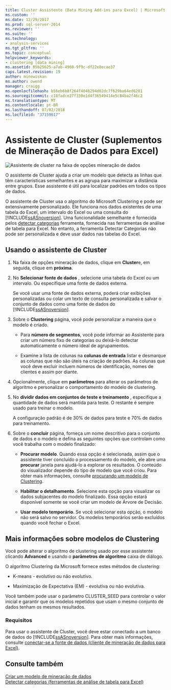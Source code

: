 ```yaml
---
title: Cluster Assistente (Data Mining Add-ins para Excel) | Microsoft Docs
ms.custom: ''
ms.date: 12/29/2017
ms.prod: sql-server-2014
ms.reviewer: ''
ms.suite: ''
ms.technology:
- analysis-services
ms.tgt_pltfrm: ''
ms.topic: conceptual
helpviewer_keywords:
- clustering [data mining]
ms.assetid: 85b25625-a7ab-4960-9f9c-df22e8ecae37
caps.latest.revision: 19
author: minewiskan
ms.author: owend
manager: craigg
ms.openlocfilehash: b56eb6b8f264f4048294d02dc7f629ba64ed6201
ms.sourcegitcommit: c18fadce27f330e1d4f36549414e5c84ba2f46c2
ms.translationtype: MT
ms.contentlocale: pt-BR
ms.lasthandoff: 07/02/2018
ms.locfileid: "37159617"
---
```

# <a name="cluster-wizard-data-mining-add-ins-for-excel"></a>Assistente de Cluster (Suplementos de Mineração de Dados para Excel)
  ![Assistente de cluster na faixa de opções mineração de dados](media/dmc-cluster.gif "Assistente de Cluster na faixa de opções mineração de dados")  
  
 O assistente de Cluster ajuda a criar um modelo que detecta as linhas que têm características semelhantes e as agrupa para maximizar a distância entre grupos. Esse assistente é útil para localizar padrões em todos os tipos de dados.  
  
 O assistente de Cluster usa o algoritmo do Microsoft Clustering e pode ser extensivamente personalizado. Ele funciona nos dados existentes de uma tabela do Excel, um intervalo do Excel ou uma consulta do [!INCLUDE[ssASnoversion](../includes/ssasnoversion-md.md)]. Uma funcionalidade semelhante é fornecida pelos [detectar categorias](detect-categories-table-analysis-tools-for-excel.md) ferramenta, fornecida nas ferramentas de análise de tabela para Excel. No entanto, a ferramenta Detectar Categorias não pode ser personalizada e deve usar dados nas tabelas do Excel.  
  
## <a name="using-the-cluster-wizard"></a>Usando o assistente de Cluster  
  
1.  Na faixa de opções mineração de dados, clique em **Cluster**e, em seguida, clique em **próxima**.  
  
2.  No **Selecionar fonte de dados** , selecione uma tabela do Excel ou um intervalo. Ou especifique uma fonte de dados externa.  
  
     Se você usar uma fonte de dados externa, poderá criar exibições personalizadas ou colar um texto de consulta personalizada e salvar o conjunto de dados como uma fonte de dados do [!INCLUDE[ssASnoversion](../includes/ssasnoversion-md.md)].  
  
3.  Sobre o **Clustering** página, você pode personalizar a maneira que o modelo é criado.  
  
    -   Para **número de segmentos**, você pode informar ao Assistente para criar um número fixo de categorias ou deixá-lo detectar automaticamente o número ideal de agrupamentos.  
  
    -   Examine a lista de colunas na **colunas de entrada** listar e desmarque as colunas que não são úteis na criação de padrões. As colunas que você deve excluir incluem números de identificação, nomes de clientes e assim por diante.  
  
4.  Opcionalmente, clique em **parâmetros** para alterar os parâmetros de algoritmo e personalizar o comportamento do modelo de clustering.  
  
5.  No **dividir dados em conjuntos de teste e treinamento** , especifique a quantidade de dados será mantida para teste. O restante é sempre usado para treinar o modelo.  
  
     A configuração padrão é de 30% de dados para teste e 70% de dados para treinamento.  
  
6.  Sobre o **concluir** página, forneça um nome descritivo para o conjunto de dados e o modelo e defina as seguintes opções que controlam como você trabalha com o modelo finalizado:  
  
    -   **Procurar modelo**. Quando essa opção é selecionada, assim que o assistente tiver concluído o processamento do modelo, ele abre uma **procurar** janela para ajudá-lo a explorar os resultados. O conteúdo do visualizador depende do tipo de modelo que você criou. Para obter mais informações, consulte [procurando um modelo de Clustering](browsing-a-clustering-model.md).  
  
    -   **Habilitar o detalhamento**. Selecione esta opção para visualizar os dados subjacentes do modelo finalizado. Essa opção estará disponível somente se você criar um modelo de Árvore de Decisão.  
  
    -   **Usar modelo temporário**. Se você selecionar esta opção, o modelo não será salvo no servidor. Os modelos temporários serão excluídos quando você fechar o Excel.  
  
## <a name="more-about-clustering-models"></a>Mais informações sobre modelos de Clustering  
 Você pode alterar o algoritmo de clustering usado por esse assistente clicando **Advanced** e usando o **parâmetros de algoritmo** caixa de diálogo.  
  
 O algoritmo Clustering da Microsoft fornece estes métodos de clustering:  
  
-   K-means - evolutivo ou não evolutivo.  
  
-   Maximização de Expectativa (EM) - evolutiva ou não evolutiva.  
  
 Você também pode usar o parâmetro CLUSTER_SEED para controlar o valor inicial e garantir que os modelos repetidos que usam o mesmo conjunto de dados tenham os mesmos resultados.  
  
### <a name="requirements"></a>Requisitos  
 Para usar o assistente de Cluster, você deve estar conectado a um banco de dados do [!INCLUDE[ssASnoversion](../includes/ssasnoversion-md.md)]. Para obter mais informações, consulte [conectar-se a fonte de dados &#40;cliente de mineração de dados para Excel&#41;](connect-to-source-data-data-mining-client-for-excel.md).  
  
## <a name="see-also"></a>Consulte também  
 [Criar um modelo de mineração de dados](creating-a-data-mining-model.md)   
 [Detectar categorias &#40;ferramentas de análise de tabela para Excel&#41;](detect-categories-table-analysis-tools-for-excel.md)  
  
  
